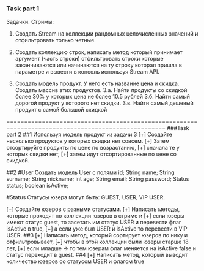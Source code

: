 ### Task part 1
   Задачки. Стримы:
   1. Создать Stream на коллекции рандомных целочисленных значений и отфильтровать только четные.
      
   2. Создать коллекцию строк, написать метод который принимает аргумент (часть строки)
      отфильтровать строки которые заканчиваются или начинаются на ту строку которая пришла в параметре и вывести в консоль используя Stream API.
   
   3. Создать модель продукт. У него есть название цена и скидка. Создать массив этих продуктов.
      3.а. Найти продукты со скидкой более 30% у которых цена не более 10.5 рублей
      3.б. Найти самый дорогой продукт у которого нет скидки.
      3.в. Найти самый дешевый продукт с самой большой скидкой



===================================================================================================
###Task part 2
##1
Используя модель продукт из задачи 3
[+] Создайте несколько продуктов у которых скидки нет совсем.
[+] Затем отсортируйте продукты по цене по возрастанию,
[+] сначала те у которых скидки нет,
[+] затем идут отсортированные по цене со скидкой.

##2
#User
Создать модель User с полями
id;
String name;
String surname;
String nickname;
int age;
String email;
String password;
Status status;
boolean isActive;

#Status
Статусы юзера могут быть:
GUEST,
USER,
VIP USER.

[+] Создайте юзеров с разными статусами.
[+] Написать методы, которые проходят по коллекции юзеров в стриме и
   [+] если юзеры имеют статус guest, то
   засетать им статус USER и перевести флаг isActive в true,
   [+] а если уже был USER и isActive то перевести в VIP USER.
##3
[+] Написать метод, который сортирует юзеров по нику и отфильтровывает,
[+] чтобы в этой коллекции были юзеры старше 18 лет,
[+] если младше -> то тем юзерам флаг меняется на isActive false и статус переходит в guest.
##4
[+] Написать метод, который выводит количество юзеров со статусом USER и флагом true
